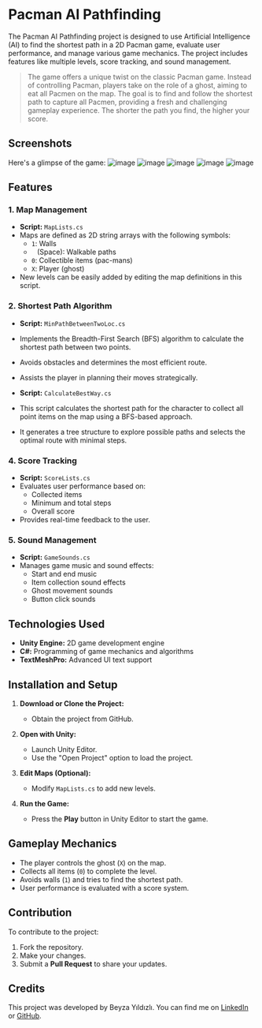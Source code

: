 # Pacman AI Pathfinding

The Pacman AI Pathfinding project is designed to use Artificial Intelligence (AI) to find the shortest path in a 2D Pacman game, evaluate user performance, and manage various game mechanics. The project includes features like multiple levels, score tracking, and sound management.

> The game offers a unique twist on the classic Pacman game. Instead of controlling Pacman, players take on the role of a ghost, aiming to eat all Pacmen on the map. The goal is to find and follow the shortest path to capture all Pacmen, providing a fresh and challenging gameplay experience. The shorter the path you find, the higher your score.

## Screenshots

Here's a glimpse of the game:
![image](https://github.com/user-attachments/assets/1de439e5-060e-4b35-995d-266bd544a8f6)
![image](https://github.com/user-attachments/assets/224b8f5c-8bf5-4da8-aabf-715350f1b33f)
![image](https://github.com/user-attachments/assets/66a3e4b4-b815-4c3d-811b-d5fd3344c422)
![image](https://github.com/user-attachments/assets/0ce3eb48-d873-4a07-85d8-95d6680e40ba)
![image](https://github.com/user-attachments/assets/7b0a97e4-9afa-4183-9f47-03379c80b70d)

## Features

### 1. Map Management
- **Script:** `MapLists.cs`
- Maps are defined as 2D string arrays with the following symbols:  
  - `1`: Walls  
  - ` ` (Space): Walkable paths  
  - `0`: Collectible items (pac-mans)
  - `X`: Player (ghost)  
- New levels can be easily added by editing the map definitions in this script.

### 2. Shortest Path Algorithm
- **Script:** `MinPathBetweenTwoLoc.cs`
- Implements the Breadth-First Search (BFS) algorithm to calculate the shortest path between two points.
- Avoids obstacles and determines the most efficient route.
- Assists the player in planning their moves strategically.

- **Script:** `CalculateBestWay.cs`
- This script calculates the shortest path for the character to collect  all point items on the map using a BFS-based approach.
- It generates a tree structure  to explore possible paths and selects the optimal route with minimal steps.

### 4. Score Tracking
- **Script:** `ScoreLists.cs`
- Evaluates user performance based on:
  - Collected items
  - Minimum and total steps
  - Overall score
- Provides real-time feedback to the user.

### 5. Sound Management
- **Script:** `GameSounds.cs`
- Manages game music and sound effects:
  - Start and end music
  - Item collection sound effects
  - Ghost movement sounds
  - Button click sounds

## Technologies Used
- **Unity Engine:** 2D game development engine  
- **C#:** Programming of game mechanics and algorithms  
- **TextMeshPro:** Advanced UI text support  


## Installation and Setup
1. **Download or Clone the Project:**
   - Obtain the project from GitHub.

2. **Open with Unity:**
   - Launch Unity Editor.
   - Use the "Open Project" option to load the project.

3. **Edit Maps (Optional):**
   - Modify `MapLists.cs` to add new levels.

4. **Run the Game:**
   - Press the **Play** button in Unity Editor to start the game.


## Gameplay Mechanics
- The player controls the ghost (`X`) on the map.
- Collects all items (`0`) to complete the level.
- Avoids walls (`1`) and tries to find the shortest path.
- User performance is evaluated with a score system.


## Contribution
To contribute to the project:  
1. Fork the repository.  
2. Make your changes.  
3. Submit a **Pull Request** to share your updates.


## Credits

This project was developed by Beyza Yıldızlı. You can find me on [LinkedIn](https://www.linkedin.com/in/beyzayildizli/) or [GitHub](https://github.com/beyzayildizli).

